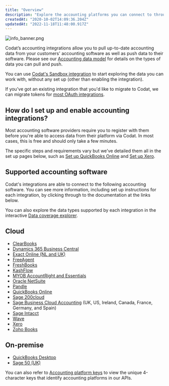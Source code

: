 ```yaml
---
title: "Overview"
description: "Explore the accounting platforms you can connect to through our Accounting API."
createdAt: "2020-10-02T14:09:36.204Z"
updatedAt: "2022-11-18T11:48:00.917Z"
---
```


<Head>
  <meta
    property="og:image"
    content="https://files.readme.io/2b27c1b-info_banner.png"
  />
</Head>

![](https://files.readme.io/2b27c1b-info_banner.png "info_banner.png")

Codat’s accounting integrations allow you to pull up-to-date accounting data from your customers' accounting software as well as push data to their software. Please see our [Accounting data model](/datamodel-accounting) for details on the types of data you can pull and push.

You can use [Codat's Sandbox integration](/accounting-sandbox) to start exploring the data you can work with, without any set up (other than enabling the integration).

If you've got an existing integration that you'd like to migrate to Codat, we can migrate tokens for [most OAuth integrations](/oauth-token-migration).

## How do I set up and enable accounting integrations?

Most accounting software providers require you to register with them before you're able to access data from their platform via Codat. In most cases, this is free and should only take a few minutes.

The specific steps and requirements vary but we've detailed them all in the set up pages below, such as [Set up QuickBooks Online](/accounting-quickbooksonline-setup) and [Set up Xero](/accounting-xero-setup).

## Supported accounting software

Codat's integrations are able to connect to the following accounting software. You can see more information, including set up instructions for each integration, by clicking through to the documentation at the links below.

You can also explore the data types supported by each integration in the interactive <a className="external" href="https://knowledge.codat.io/supported-features/accounting" target="_blank">Data coverage explorer</a>.

## Cloud

- [ClearBooks](/accounting-clearbooks)
- [Dynamics 365 Business Central](/accounting-dynamics365businesscentral)
- [Exact Online (NL and UK)](/accounting-exact)
- [FreeAgent](/accounting-freeagent)
- [FreshBooks](/accounting-freshbooks)
- [KashFlow](/accounting-kashflow)
- [MYOB AccountRight and Essentials](/accounting-myob)
- [Oracle NetSuite](/accounting-netsuite)
- [Pandle](/accounting-pandle)
- [QuickBooks Online](/accounting-quickbooksonline)
- [Sage 200cloud](/accounting-sage200)
- [Sage Business Cloud Accounting](/accounting-sagebusinesscloud) (UK, US, Ireland, Canada, France, Germany, and Spain)
- [Sage Intacct](/accounting-sage-intacct)
- [Wave](/accounting-wave)
- [Xero](/accounting-xero)
- [Zoho Books](/accounting-zohobooks)

## On-premise

- [QuickBooks Desktop](/accounting-quickbooksdesktop)
- [Sage 50 (UK)](/accounting-sage50)

You can also refer to [Accounting platform keys](/accounting-platform-keys) to view the unique 4-character keys that identify accounting platforms in our APIs.
